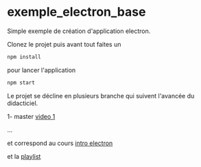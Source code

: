 # exemple_electron_base

Simple exemple de création d'application electron.

Clonez le projet puis avant tout faites un 

```zsh
npm install
```

pour lancer l'application

```zsh
npm start
```

Le projet se décline en plusieurs branche qui suivent l'avancée du didacticiel.

1- master [video 1](https://www.youtube.com/watch?v=rOGwHuf7D38)

...

et correspond au cours [intro electron](https://germainsip.github.io/post/cours/electron/electron-intro/)

et la [playlist](https://youtube.com/playlist?list=PLDgCz2YzJLyWK7uQvHBnciTrJ_Ed76Vhu)
